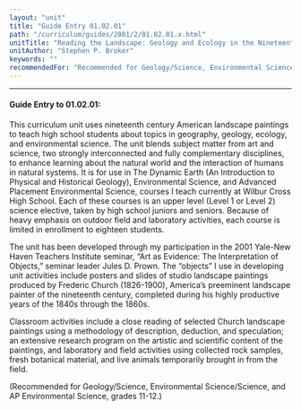 ```yaml
---
layout: "unit"
title: "Guide Entry 01.02.01"
path: "/curriculum/guides/2001/2/01.02.01.x.html"
unitTitle: "Reading the Landscape: Geology and Ecology in the Nineteenth Century American Landscape Paintings of Frederic E. Church"
unitAuthor: "Stephen P. Broker"
keywords: ""
recommendedFor: "Recommended for Geology/Science, Environmental Science/Science, and AP Environmental Science, grades 11-12."
---
```

<body>
<hr/>
<h4>
Guide Entry to 01.02.01:
</h4>
<p>
This curriculum unit uses nineteenth century American landscape paintings to teach high school students about topics in geography, geology, ecology, and environmental science. The unit blends subject matter from art and science, two strongly interconnected and fully complementary disciplines, to enhance learning about the natural world and the interaction of humans in natural systems. It is for use in The Dynamic Earth (An Introduction to Physical and Historical Geology), Environmental Science, and Advanced Placement Environmental Science, courses I teach currently at Wilbur Cross High School. Each of these courses is an upper level (Level 1 or Level 2) science elective, taken by high school juniors and seniors. Because of heavy emphasis on outdoor field and laboratory activities, each course is limited in enrollment to eighteen students.
</p>
<p>
The unit has been developed through my participation in the 2001 Yale-New Haven Teachers Institute seminar, “Art as Evidence: The Interpretation of Objects,” seminar leader Jules D. Prown. The “objects” I use in developing unit activities include posters and slides of studio landscape paintings produced by Frederic Church (1826-1900), America’s preeminent landscape painter of the nineteenth century, completed during his highly productive years of the 1840s through the 1860s.
</p>
<p>
Classroom activities include a close reading of selected Church landscape paintings using a methodology of description, deduction, and speculation; an extensive research program on the artistic and scientific content of the paintings, and laboratory and field activities using collected rock samples, fresh botanical material, and live animals temporarily brought in from the field.
</p>
<p>
(Recommended for Geology/Science, Environmental Science/Science, and AP Environmental Science, grades 11-12.)
</p>
</body>